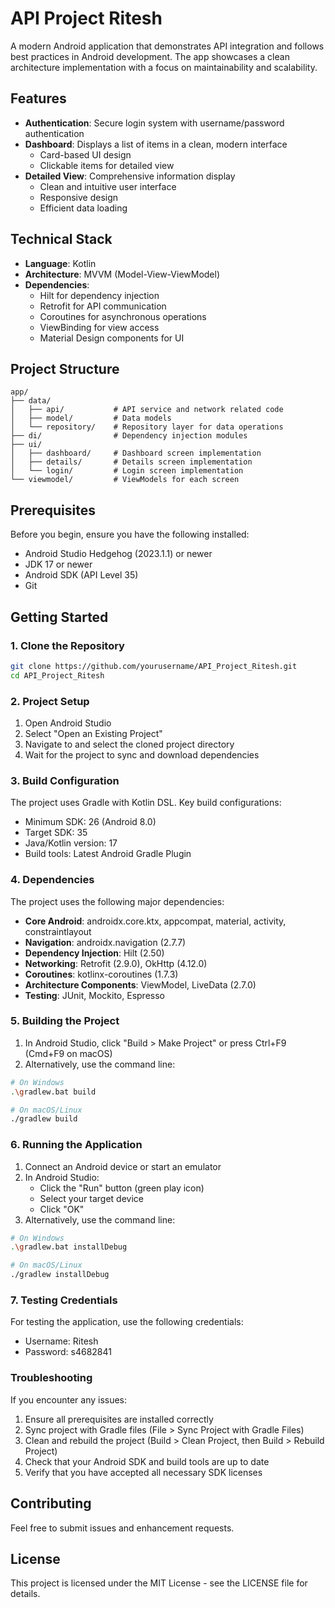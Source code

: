 # API Project Ritesh

A modern Android application that demonstrates API integration and follows best practices in Android development. The app showcases a clean architecture implementation with a focus on maintainability and scalability.

## Features

- **Authentication**: Secure login system with username/password authentication
- **Dashboard**: Displays a list of items in a clean, modern interface
  - Card-based UI design
  - Clickable items for detailed view
- **Detailed View**: Comprehensive information display
  - Clean and intuitive user interface
  - Responsive design
  - Efficient data loading

## Technical Stack

- **Language**: Kotlin
- **Architecture**: MVVM (Model-View-ViewModel)
- **Dependencies**:
  - Hilt for dependency injection
  - Retrofit for API communication
  - Coroutines for asynchronous operations
  - ViewBinding for view access
  - Material Design components for UI

## Project Structure

```
app/
├── data/
│   ├── api/           # API service and network related code
│   ├── model/         # Data models
│   └── repository/    # Repository layer for data operations
├── di/                # Dependency injection modules
├── ui/
│   ├── dashboard/     # Dashboard screen implementation
│   ├── details/       # Details screen implementation
│   └── login/         # Login screen implementation
└── viewmodel/         # ViewModels for each screen
```

## Prerequisites

Before you begin, ensure you have the following installed:
- Android Studio Hedgehog (2023.1.1) or newer
- JDK 17 or newer
- Android SDK (API Level 35)
- Git

## Getting Started

### 1. Clone the Repository
```bash
git clone https://github.com/yourusername/API_Project_Ritesh.git
cd API_Project_Ritesh
```

### 2. Project Setup
1. Open Android Studio
2. Select "Open an Existing Project"
3. Navigate to and select the cloned project directory
4. Wait for the project to sync and download dependencies

### 3. Build Configuration
The project uses Gradle with Kotlin DSL. Key build configurations:
- Minimum SDK: 26 (Android 8.0)
- Target SDK: 35
- Java/Kotlin version: 17
- Build tools: Latest Android Gradle Plugin

### 4. Dependencies
The project uses the following major dependencies:
- **Core Android**: androidx.core.ktx, appcompat, material, activity, constraintlayout
- **Navigation**: androidx.navigation (2.7.7)
- **Dependency Injection**: Hilt (2.50)
- **Networking**: Retrofit (2.9.0), OkHttp (4.12.0)
- **Coroutines**: kotlinx-coroutines (1.7.3)
- **Architecture Components**: ViewModel, LiveData (2.7.0)
- **Testing**: JUnit, Mockito, Espresso

### 5. Building the Project
1. In Android Studio, click "Build > Make Project" or press Ctrl+F9 (Cmd+F9 on macOS)
2. Alternatively, use the command line:
```bash
# On Windows
.\gradlew.bat build

# On macOS/Linux
./gradlew build
```

### 6. Running the Application
1. Connect an Android device or start an emulator
2. In Android Studio:
   - Click the "Run" button (green play icon)
   - Select your target device
   - Click "OK"
3. Alternatively, use the command line:
```bash
# On Windows
.\gradlew.bat installDebug

# On macOS/Linux
./gradlew installDebug
```

### 7. Testing Credentials
For testing the application, use the following credentials:
- Username: Ritesh
- Password: s4682841

### Troubleshooting
If you encounter any issues:
1. Ensure all prerequisites are installed correctly
2. Sync project with Gradle files (File > Sync Project with Gradle Files)
3. Clean and rebuild the project (Build > Clean Project, then Build > Rebuild Project)
4. Check that your Android SDK and build tools are up to date
5. Verify that you have accepted all necessary SDK licenses

## Contributing

Feel free to submit issues and enhancement requests.

## License

This project is licensed under the MIT License - see the LICENSE file for details. 
